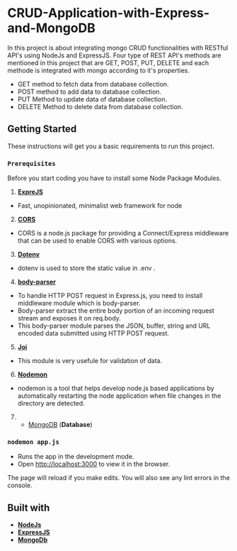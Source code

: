 # CRUD-Application-with-Express-and-MongoDB
In this project is about integrating mongo CRUD functionalities with RESTful API's using NodeJs and ExpressJS.  Four type of REST API's methods are mentioned in this project that are GET, POST, PUT, DELETE and each methode is integrated with mongo according to it's properties. 
- GET method to fetch data from database collection.
- POST method to add data to database collection.
- PUT Method to update data of database collection.
- DELETE Method to delete data from database collection.

## Getting Started
These instructions will get you a basic requirements to run this project.


### `Prerequisites`
Before you start coding you have to install some Node Package Modules.
1. [**ExpreJS**](https://expressjs.com/) 
  - Fast, unopinionated, minimalist web framework for node
2. [**CORS**](https://www.npmjs.com/package/cors) 
  - CORS is a node.js package for providing a Connect/Express middleware that can be used to enable CORS with various options.
3. [**Dotenv**](https://www.npmjs.com/package/dotenv)
  - dotenv is used to store the static value in .env .
4. [**body-parser**](https://www.npmjs.com/package/body-parser)
  - To handle HTTP POST request in Express.js, you need to install middleware module  which is body-parser.
  - Body-parser extract the entire body portion of an incoming request stream and exposes it on req.body.
  - This body-parser module parses the JSON, buffer, string and URL encoded data submitted using HTTP POST request.
5. [**Joi**](https://www.npmjs.com/package/@hapi/joi)
  - This module is very usefule for validation of data.
6. [**Nodemon**](https://www.npmjs.com/package/nodemon)
  - nodemon is a tool that helps develop node.js based applications by automatically restarting the node application when file changes in the directory are detected.
 7. - [MongoDB](https://docs.mongodb.com/) (**Database**)
 
 ### `nodemon app.js`
  - Runs the app in the development mode.
  - Open [http://localhost:3000](http://localhost:3000) to view it in the browser.

The page will reload if you make edits.
You will also see any lint errors in the console.

## Built with
- [**NodeJs**](https://nodejs.org/en/docs/)
- [**ExpressJS**](https://expressjs.com/)
- [**MongoDb**](https://docs.mongodb.com/)
